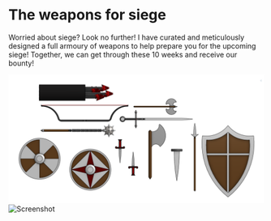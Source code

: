 # The weapons for siege
Worried about siege? Look no further! I have curated and meticulously designed a full armoury of weapons to help prepare you for the upcoming siege! Together, we can get through these 10 weeks and receive our bounty! 

![Screenshot](Screenshot%202025-09-08%20001803.png)
![Screenshot](IMG%2020250910%20183858.jpg)
